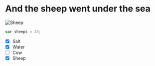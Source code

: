 # And the sheep went under the sea
![Sheep](https://sdmntprukwest.oaiusercontent.com/files/00000000-8b48-6243-8e3c-95b124a767e2/raw?se=2025-05-26T17%3A40%3A06Z&sp=r&sv=2024-08-04&sr=b&scid=f8216a87-b27f-5354-9e22-b5be7e801a9f&skoid=0a4a0f0c-99ac-4752-9d87-cfac036fa93f&sktid=a48cca56-e6da-484e-a814-9c849652bcb3&skt=2025-05-26T08%3A32%3A57Z&ske=2025-05-27T08%3A32%3A57Z&sks=b&skv=2024-08-04&sig=sAxCMxU4gU7eHgBjsAlvR5doWfZJoV4ldoqsxbpdz9A%3D)
```javascript
var sheeps = 33;
``` 
- [x] Salt
- [x] Water
- [ ] Cow
- [x] Sheep
